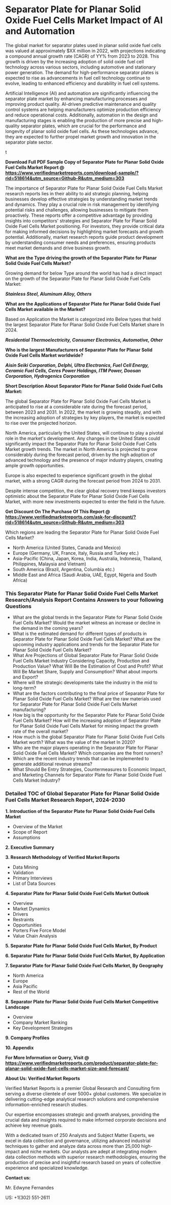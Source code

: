 <meta name="title" content="Global Separator Plate for Planar Solid Oxide Fuel Cells Market Impact of AI and Automation"><meta name="description" content="The global market for separator plates used in planar solid oxide fuel cells was valued at approximately $XX million in 2022, with projections indicating a compound an"><meta name="title" content="Separator Plate for Planar Solid Oxide Fuel Cells Market Size, Share, Scope, Trends, Growth, Opportunities, Analysis, Forecast"><h1>Separator Plate for Planar Solid Oxide Fuel Cells Market Impact of AI and Automation</h1><p>The global market for separator plates used in planar solid oxide fuel cells was valued at approximately $XX million in 2022, with projections indicating a compound annual growth rate (CAGR) of YY% from 2023 to 2028. This growth is driven by the increasing adoption of solid oxide fuel cell technology across various sectors, including automotive and stationary power generation. The demand for high-performance separator plates is expected to rise as advancements in fuel cell technology continue to evolve, leading to enhanced efficiency and durability in fuel cell systems.</p><p>Artificial Intelligence (AI) and automation are significantly influencing the separator plate market by enhancing manufacturing processes and improving product quality. AI-driven predictive maintenance and quality control systems are helping manufacturers optimize production efficiency and reduce operational costs. Additionally, automation in the design and manufacturing stages is enabling the production of more precise and high-quality separator plates, which are crucial for the performance and longevity of planar solid oxide fuel cells. As these technologies advance, they are expected to further propel market growth and innovation in the separator plate sector.</p>t</p><p id="" class=""><strong>Download Full PDF Sample Copy of Separator Plate for Planar Solid Oxide Fuel Cells Market Report @ <a href="https://www.verifiedmarketreports.com/download-sample/?rid=518614&utm_source=Github-R&utm_medium=303" target="_blank">https://www.verifiedmarketreports.com/download-sample/?rid=518614&utm_source=Github-R&utm_medium=303</a></strong></p><p>The importance of&nbsp;Separator Plate for Planar Solid Oxide Fuel Cells Market research reports lies in their ability to aid strategic planning, helping businesses develop effective strategies by understanding market trends and dynamics. They play a crucial role in risk management by identifying potential risks and challenges, allowing businesses to mitigate them proactively. These reports offer a competitive advantage by providing insights into competitors' strategies and Separator Plate for Planar Solid Oxide Fuel Cells Market positioning. For investors, they provide critical data for making informed decisions by highlighting market forecasts and growth potential. Additionally, market research reports guide product development by understanding consumer needs and preferences, ensuring products meet market demands and drive business growth.</p><p><strong>What are the&nbsp;Type driving the growth of the Separator Plate for Planar Solid Oxide Fuel Cells Market?</strong></p><p id="" class="">Growing demand for below Type around the world has had a direct impact on the growth of the Separator Plate for Planar Solid Oxide Fuel Cells Market:</p><em><strong>Stainless Steel, Aluminum Alloy, Others</strong></em></p><strong>What are the&nbsp;Applications&nbsp;of Separator Plate for Planar Solid Oxide Fuel Cells Market available in the Market?</strong></p><p id="" class="">Based on Application the Market is categorized into Below types that held the largest Separator Plate for Planar Solid Oxide Fuel Cells Market share In 2024.</p><em><strong>Residential Thermoelectricity, Consumer Electronics, Automotive, Other</strong></em></p><strong>Who is the largest Manufacturers of Separator Plate for Planar Solid Oxide Fuel Cells Market worldwide?</strong></p><p><em><strong>Aisin Seiki Corporation, Delphi, Ultra Electronics, Fuel Cell Energy, Ceramic Fuel Cells, Ceres Power Holdings, ITM Power, Doosan Corporation, Hydrogenics Corporation</strong></em></p><p id="" class=""><strong>Short Description About Separator Plate for Planar Solid Oxide Fuel Cells Market:</strong></p><p>The global Separator Plate for Planar Solid Oxide Fuel Cells Market is anticipated to rise at a considerable rate during the forecast period, between 2023 and 2031. In 2022, the market is growing steadily, and with the increasing adoption of strategies by key players, the market is expected to rise over the projected horizon.</p><p>North America, particularly the United States, will continue to play a pivotal role in the market's development. Any changes in the United States could significantly impact the Separator Plate for Planar Solid Oxide Fuel Cells Market growth trends. The market in North America is projected to grow considerably during the forecast period, driven by the high adoption of advanced technology and the presence of major industry players, creating ample growth opportunities.</p><p>Europe is also expected to experience significant growth in the global market, with a strong CAGR during the forecast period from 2024 to 2031.</p><p>Despite intense competition, the clear global recovery trend keeps investors optimistic about the Separator Plate for Planar Solid Oxide Fuel Cells Market, with more new investments expected to enter the field in the future.</p><p id="" class=""><strong>Get Discount On The Purchase Of This Report @ <a href="https://www.verifiedmarketreports.com/ask-for-discount/?rid=518614&utm_source=Github-R&utm_medium=303" target="_blank">https://www.verifiedmarketreports.com/ask-for-discount/?rid=518614&utm_source=Github-R&utm_medium=303</a></strong></p>Which regions are leading the Separator Plate for Planar Solid Oxide Fuel Cells Market?</p><ul><li>North America (United States, Canada and Mexico)</li><li>Europe (Germany, UK, France, Italy, Russia and Turkey etc.)</li><li>Asia-Pacific (China, Japan, Korea, India, Australia, Indonesia, Thailand, Philippines, Malaysia and Vietnam)</li><li>South America (Brazil, Argentina, Columbia etc.)</li><li>Middle East and Africa (Saudi Arabia, UAE, Egypt, Nigeria and South Africa)</li></ul><h3 id="" class="">This Separator Plate for Planar Solid Oxide Fuel Cells Market Research/Analysis Report Contains Answers to your following Questions</h3><ul><li>What are the global trends in the Separator Plate for Planar Solid Oxide Fuel Cells Market? Would the market witness an increase or decline in the demand in the coming years?</li><li>What is the estimated demand for different types of products in Separator Plate for Planar Solid Oxide Fuel Cells Market? What are the upcoming industry applications and trends for the Separator Plate for Planar Solid Oxide Fuel Cells Market?</li><li>What Are Projections of Global Separator Plate for Planar Solid Oxide Fuel Cells Market Industry Considering Capacity, Production and Production Value? What Will Be the Estimation of Cost and Profit? What Will Be Market Share, Supply and Consumption? What about imports and Export?</li><li>Where will the strategic developments take the industry in the mid to long-term?</li><li>What are the factors contributing to the final price of Separator Plate for Planar Solid Oxide Fuel Cells Market? What are the raw materials used for Separator Plate for Planar Solid Oxide Fuel Cells Market manufacturing?</li><li>How big is the opportunity for the Separator Plate for Planar Solid Oxide Fuel Cells Market? How will the increasing adoption of Separator Plate for Planar Solid Oxide Fuel Cells Market for mining impact the growth rate of the overall market?</li><li>How much is the global Separator Plate for Planar Solid Oxide Fuel Cells Market worth? What was the value of the market In 2020?</li><li>Who are the major players operating in the Separator Plate for Planar Solid Oxide Fuel Cells Market? Which companies are the front runners?</li><li>Which are the recent industry trends that can be implemented to generate additional revenue streams?</li><li>What Should Be Entry Strategies, Countermeasures to Economic Impact, and Marketing Channels for Separator Plate for Planar Solid Oxide Fuel Cells Market Industry?</li></ul><h3 id="" class="">Detailed TOC of Global Separator Plate for Planar Solid Oxide Fuel Cells Market Research Report, 2024-2030</h3><p id="" class=""><strong>1. Introduction of the Separator Plate for Planar Solid Oxide Fuel Cells Market</strong></p><ul><li>Overview of the Market</li><li>Scope of Report</li><li>Assumptions</li></ul><p id="" class=""><strong>2. Executive Summary</strong></p><p id="" class=""><strong>3. Research Methodology of Verified Market Reports</strong></p><ul><li>Data Mining</li><li>Validation</li><li>Primary Interviews</li><li>List of Data Sources</li></ul><p id="" class=""><strong>4. Separator Plate for Planar Solid Oxide Fuel Cells Market Outlook</strong></p><ul><li>Overview</li><li>Market Dynamics</li><li>Drivers</li><li>Restraints</li><li>Opportunities</li><li>Porters Five Force Model</li><li>Value Chain Analysis</li></ul><p id="" class=""><strong>5. Separator Plate for Planar Solid Oxide Fuel Cells Market, By Product</strong></p><p id="" class=""><strong>6. Separator Plate for Planar Solid Oxide Fuel Cells Market, By Application</strong></p><p id="" class=""><strong>7. Separator Plate for Planar Solid Oxide Fuel Cells Market, By Geography</strong></p><ul><li>North America</li><li>Europe</li><li>Asia Pacific</li><li>Rest of the World</li></ul><p id="" class=""><strong>8. Separator Plate for Planar Solid Oxide Fuel Cells Market Competitive Landscape</strong></p><ul><li>Overview</li><li>Company Market Ranking</li><li>Key Development Strategies</li></ul><p id="" class=""><strong>9. Company Profiles</strong></p><p id="" class=""><strong>10. Appendix</strong></p><p id="" class=""><strong>For More Information or Query, Visit @ <a href="https://www.verifiedmarketreports.com/product/separator-plate-for-planar-solid-oxide-fuel-cells-market-size-and-forecast/" target="_blank">https://www.verifiedmarketreports.com/product/separator-plate-for-planar-solid-oxide-fuel-cells-market-size-and-forecast/</a></strong></p><p id="" class=""><strong>About Us: Verified Market Reports</strong></p><p id="" class="">Verified Market Reports is a premier Global Research and Consulting firm serving a diverse clientele of over 5000+ global customers. We specialize in delivering cutting-edge analytical research solutions and comprehensive information-enriched research studies.</p><p id="" class="">Our expertise encompasses strategic and growth analyses, providing the crucial data and insights required to make informed corporate decisions and achieve key revenue goals.</p><p id="" class="">With a dedicated team of 250 Analysts and Subject Matter Experts, we excel in data collection and governance, utilizing advanced industrial techniques to gather and analyze data across more than 25,000 high-impact and niche markets. Our analysts are adept at integrating modern data collection methods with superior research methodologies, ensuring the production of precise and insightful research based on years of collective experience and specialized knowledge.</p><p id="" class=""><strong>Contact us:</strong></p><p id="" class="">Mr. Edwyne Fernandes</p><p id="" class="">US: +1(302) 551-2611</p>